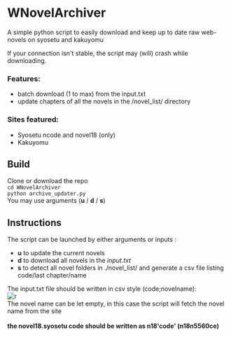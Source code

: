 # WNovelArchiver
A simple python script to easily download and keep up to date raw web-novels on syosetu and kakuyomu

If your connection isn't stable, the script may (will) crash while downloading.
### Features:
* batch download (1 to max) from the input.txt
* update chapters of all the novels in the /novel_list/ directory

### Sites featured:
* Syosetu ncode and novel18 (only)
* Kakuyomu


## Build
Clone or download the repo  <br>
<code>cd WNovelArchiver</code><br>
<code>python archive_updater.py</code><br>
You may use arguments (<b>u</b> / <b>d</b> / <b>s</b>)


## Instructions
The script can be launched by either arguments or inputs :
* <b>u</b> to update the current novels
* <b>d</b> to download all novels in the <i>input.txt</i>
* <b>s</b> to detect all novel folders in ./novel_list/ and generate a csv file listing code/last chapter/name

The input.txt file should be written in csv style (code;novelname):<br>
![r](https://image.prntscr.com/image/8AY0wQWOQfqTNRfqg9Lejg.png)<br>The novel name can be let empty, in this case the script will fetch the novel name from the site<br>    
**the novel18.syosetu code should be written as n18'code' (n18n5560ce)**
